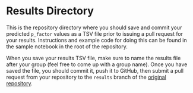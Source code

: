 # Results Directory

This is the repository directory where you should save and commit your
predicted `p_factor` values as a TSV file prior to issuing a pull request for
your results. Instructions and example code for doing this can be found in the
sample notebook in the root of the repository.

When you save your results TSV file, make sure to name the results file after
your group (feel free to come up with a group name). Once you have saved the
file, you should commit it, push it to GitHub, then submit a pull request from
your repository to the `results` branch of the [original repository](
https://github.com/NeuroHackademy2025/rbc-projects-template).
